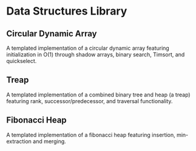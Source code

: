 # Data Structures Library
## Circular Dynamic Array
 A templated implementation of a circular dynamic array featuring initialization in O(1) through shadow arrays, binary search, Timsort, and quickselect.
 
## Treap
 A templated implementation of a combined binary tree and heap (a treap) featuring rank, successor/predecessor, and traversal functionality.

## Fibonacci Heap
 A templated implementation of a fibonacci heap featuring insertion, min-extraction and merging.
